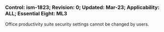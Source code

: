 ### Control: ism-1823; Revision: 0; Updated: Mar-23; Applicability: ALL; Essential Eight: ML3
<p>Office productivity suite security settings cannot be changed by users.</p>